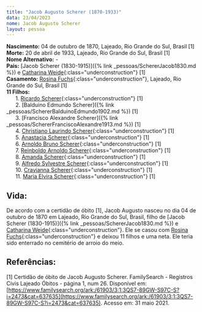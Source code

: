 ```yaml
---
title: "Jacob Augusto Scherer (1870-1933)"
data: 23/04/2023
nome: Jacob Augusto Scherer
layout: pessoa
---
```


**Nascimento:** 04 de outubro de 1870, Lajeado, Rio Grande do Sul, Brasil [1]<br/>
**Morte:** 20 de abril de 1933, Lajeado, Rio Grande do Sul, Brasil [1]<br/>
**Nome Alternativo:** - <br/>
**Pais:** [Jacob Scherer (1830-1915)]({% link _pessoas/SchererJacob1830.md %}) e [Catharina Weide](){:class="underconstruction"} [1]<br/>
**Casamento:** [Rosina Fuchs](){:class="underconstruction"}, Lajeado, Rio Grande do Sul, Brasil [1]<br/>
**11 Filhos:**<br/>
&nbsp;&nbsp;&nbsp;&nbsp;&nbsp;&nbsp;1. [Ricardo Scherer](){:class="underconstruction"} [1]<br/>
&nbsp;&nbsp;&nbsp;&nbsp;&nbsp;&nbsp;2. [Balduino Edmundo Scherer]({% link _pessoas/SchererBalduinoEdmundo1902.md %}) [1]<br/>
&nbsp;&nbsp;&nbsp;&nbsp;&nbsp;&nbsp;3. [Francisco Alexandre Scherer]({% link _pessoas/SchererFranciscoAlexandre1913.md %}) [1]<br/>
&nbsp;&nbsp;&nbsp;&nbsp;&nbsp;&nbsp;4. [Christiano Laurindo Scherer](){:class="underconstruction"} [1]<br/>
&nbsp;&nbsp;&nbsp;&nbsp;&nbsp;&nbsp;5. [Anastacia Scherer](){:class="underconstruction"} [1]<br/>
&nbsp;&nbsp;&nbsp;&nbsp;&nbsp;&nbsp;6. [Arnoldo Bruno Scherer](){:class="underconstruction"} [1]<br/>
&nbsp;&nbsp;&nbsp;&nbsp;&nbsp;&nbsp;7. [Reinboldo Arnoldo Scherer](){:class="underconstruction"} [1]<br/>
&nbsp;&nbsp;&nbsp;&nbsp;&nbsp;&nbsp;8. [Amanda Scherer](){:class="underconstruction"} [1]<br/>
&nbsp;&nbsp;&nbsp;&nbsp;&nbsp;&nbsp;9. [Alfredo Sylvestre Scherer](){:class="underconstruction"} [1]<br/>
&nbsp;&nbsp;&nbsp;&nbsp;&nbsp;&nbsp;10. [Cravianna Scherer](){:class="underconstruction"} [1]<br/>
&nbsp;&nbsp;&nbsp;&nbsp;&nbsp;&nbsp;11. [Maria Elvira Scherer](){:class="underconstruction"} [1]<br/>


## Vida:

De acordo com a certidão de óbito [1], Jacob Augusto nasceu no dia 04 de outubro de 1870 em Lajeado, Rio Grande do Sul, Brasil, filho de [Jacob Scherer (1830-1915)]({% link _pessoas/SchererJacob1830.md %}) e [Catharina Weide](){:class="underconstruction"}. Ele se casou com [Rosina Fuchs](){:class="underconstruction"} e deixou 11 filhos e uma neta. Ele teria sido enterrado no cemitério de arroio do meio.


## Referências:

[1] Certidão de óbito de Jacob Augusto Scherer. FamilySearch - Registros Civis Lajeado Óbitos - página 1, num 26. Disponível em: [https://www.familysearch.org/ark:/61903/3:1:3QS7-89GW-S97C-S?i=2473&cat=637635](https://www.familysearch.org/ark:/61903/3:1:3QS7-89GW-S97C-S?i=2473&cat=637635). Acesso em: 31 maio 2021.